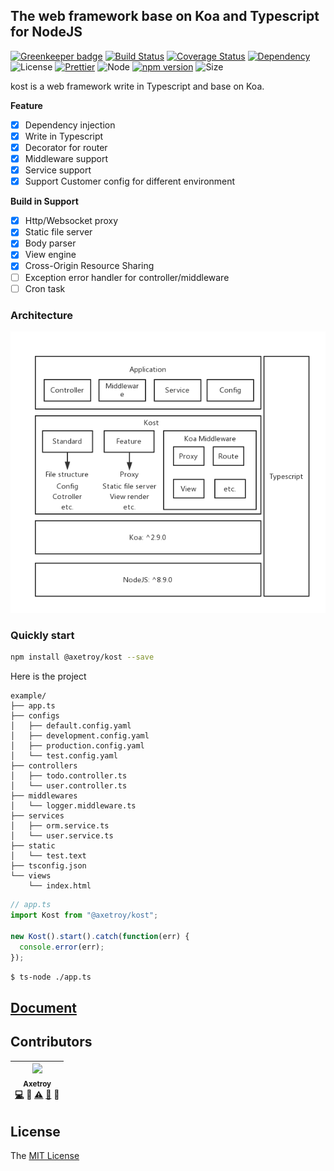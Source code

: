 ## The web framework base on Koa and Typescript for NodeJS

[![Greenkeeper badge](https://badges.greenkeeper.io/axetroy/kost.svg)](https://greenkeeper.io/)
[![Build Status](https://travis-ci.org/axetroy/kost.svg?branch=master)](https://travis-ci.org/axetroy/kost)
[![Coverage Status](https://coveralls.io/repos/github/axetroy/kost/badge.svg?branch=master)](https://coveralls.io/github/axetroy/kost?branch=master)
[![Dependency](https://david-dm.org/axetroy/kost.svg)](https://david-dm.org/axetroy/kost)
![License](https://img.shields.io/badge/license-MIT-green.svg)
[![Prettier](https://img.shields.io/badge/Code%20Style-Prettier-green.svg)](https://github.com/prettier/prettier)
![Node](https://img.shields.io/badge/node-%3E=8.9-blue.svg?style=flat-square)
[![npm version](https://badge.fury.io/js/%40axetroy%2Fkost.svg)](https://badge.fury.io/js/%40axetroy%2Fkost)
![Size](https://github-size-badge.herokuapp.com/axetroy/kost.svg)

kost is a web framework write in Typescript and base on Koa.

**Feature**

* [x] Dependency injection
* [x] Write in Typescript
* [x] Decorator for router
* [x] Middleware support
* [x] Service support
* [x] Support Customer config for different environment

**Build in Support**

* [x] Http/Websocket proxy
* [x] Static file server
* [x] Body parser
* [x] View engine
* [x] Cross-Origin Resource Sharing
* [ ] Exception error handler for controller/middleware
* [ ] Cron task

### Architecture

![kost](https://raw.githubusercontent.com/axetroy/kost/master/kost.png)

### Quickly start

```bash
npm install @axetroy/kost --save
```

Here is the project

```
example/
├── app.ts
├── configs
│   ├── default.config.yaml
│   ├── development.config.yaml
│   ├── production.config.yaml
│   └── test.config.yaml
├── controllers
│   ├── todo.controller.ts
│   └── user.controller.ts
├── middlewares
│   └── logger.middleware.ts
├── services
│   ├── orm.service.ts
│   └── user.service.ts
├── static
│   └── test.text
├── tsconfig.json
└── views
    └── index.html
```

```typescript
// app.ts
import Kost from "@axetroy/kost";

new Kost().start().catch(function(err) {
  console.error(err);
});
```

```bash
$ ts-node ./app.ts
```

## [Document](https://github.com/axetroy/kost/blob/master/doc/useage.md)

## Contributors

<!-- ALL-CONTRIBUTORS-LIST:START - Do not remove or modify this section -->

| [<img src="https://avatars1.githubusercontent.com/u/9758711?v=3" width="100px;"/><br /><sub>Axetroy</sub>](http://axetroy.github.io)<br />[💻](https://github.com/axetroy/kost/commits?author=axetroy) 🔌 [⚠️](https://github.com/axetroy/kost/commits?author=axetroy) [🐛](https://github.com/axetroy/kost/issues?q=author%3Aaxetroy) 🎨 |
| :---------------------------------------------------------------------------------------------------------------------------------------------------------------------------------------------------------------------------------------------------------------------------------------------------------------------------------------: |


<!-- ALL-CONTRIBUTORS-LIST:END -->

## License

The [MIT License](https://github.com/axetroy/kost/blob/master/LICENSE)

